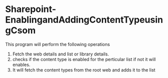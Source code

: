 # Sharepoint-EnablingandAddingContentTypeusingCsom


This program will perform the following operations

1. Fetch the web details and list or library details.
2. checks if the content type is enabled for the perticular list if not it will enables.
3. It will fetch the content types from the root web and adds it to the list

